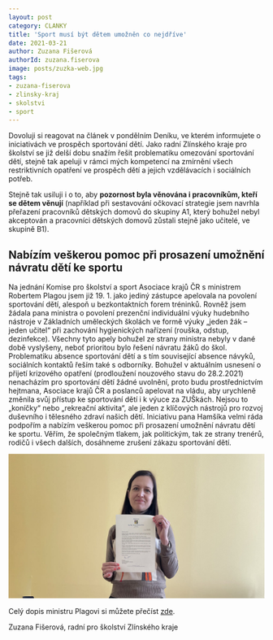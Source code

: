 ```yaml
---
layout: post
category: CLANKY
title: 'Sport musí být dětem umožněn co nejdříve'
date: 2021-03-21
author: Zuzana Fišerová
authorId: zuzana.fiserova
image: posts/zuzka-web.jpg
tags: 
- zuzana-fiserova
- zlinsky-kraj
- skolstvi
- sport
---
```


Dovoluji si reagovat na článek v pondělním Deníku, ve kterém informujete o iniciativách ve prospěch sportování dětí. Jako radní Zlínského kraje pro školství se již delší dobu snažím řešit problematiku omezování sportování dětí, stejně tak apeluji v rámci mých kompetencí na zmírnění všech restriktivních opatření ve prospěch dětí a jejich vzdělávacích i sociálních potřeb. 

Stejně tak usiluji i o to, aby **pozornost byla věnována i pracovníkům, kteří se dětem věnují** (například při sestavování očkovací strategie jsem navrhla přeřazení pracovníků dětských domovů do skupiny A1, který bohužel nebyl akceptován a pracovníci dětských domovů zůstali stejně jako učitelé, ve skupině B1).

## Nabízím veškerou pomoc při prosazení umožnění návratu dětí ke sportu
Na jednání Komise pro školství a sport Asociace krajů ČR s  ministrem Robertem Plagou jsem již 19. 1. jako jediný zástupce apelovala na povolení sportování dětí, alespoň u bezkontaktních forem tréninků. Rovněž jsem žádala pana ministra o povolení prezenční individuální výuky hudebního nástroje v Základních uměleckých školách ve formě výuky „jeden žák – jeden učitel“ při zachování hygienických nařízení (rouška, odstup, dezinfekce). Všechny tyto apely bohužel ze strany ministra nebyly v dané době vyslyšeny, neboť prioritou bylo řešení návratu žáků do škol. Problematiku absence sportování dětí a s tím související absence návyků, sociálních kontaktů řeším také s odborníky.  Bohužel v aktuálním  usnesení o  přijetí krizového opatření (prodloužení nouzového stavu do 28.2.2021) nenacházím pro sportování dětí žádné uvolnění, proto budu prostřednictvím hejtmana, Asociace krajů ČR a poslanců  apelovat na vládu, aby urychleně změnila svůj přístup ke sportování dětí i k výuce za ZUŠkách. Nejsou to  „koníčky“ nebo „rekreační aktivita“, ale jeden z klíčových nástrojů pro rozvoj duševního i tělesného zdraví našich dětí. 
Iniciativu pana Hamšíka velmi ráda podpořím a nabízím veškerou pomoc při prosazení umožnění návratu dětí ke sportu. Věřím, že společným tlakem, jak politickým, tak ze strany trenérů, rodičů i všech dalších, dosáhneme zrušení zákazu sportování dětí. 

![zuzana fiserova dopis](assets/img/posts/zuzka-dopis-plagovi.jpg)

Celý dopis ministru Plagovi si můžete přečíst [zde](assets/img/posts/dopis-plaga.pdf).

Zuzana Fišerová, radní pro školství Zlínského kraje
